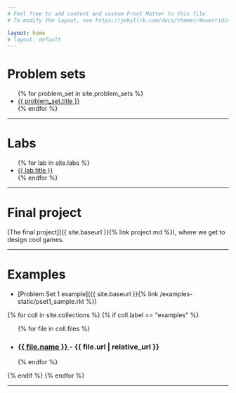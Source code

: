 ```yaml
---
# Feel free to add content and custom Front Matter to this file.
# To modify the layout, see https://jekyllrb.com/docs/themes/#overriding-theme-defaults

layout: home
# layout: default
---
```


<h1>Problem sets</h1>

<ul>
{% for problem_set in site.problem_sets %}
  <li>
    <a href="{{ problem_set.url | relative_url }}">
      {{ problem_set.title }}
    </a>
  </li>
{% endfor %}
</ul>

<hr>

<h1>Labs</h1>

<ul>
{% for lab in site.labs %}
 <li>
  <a href="{{ lab.url | relative_url }}">
    {{ lab.title }}
  </a>
 </li>
{% endfor %}
</ul>

<hr>

<h1>Final project</h1>

[The final project]({{ site.baseurl }}{% link project.md %}), where we get to design
cool games.

<hr>

<h1>Examples</h1>

   * [Problem Set 1 example]({{ site.baseurl }}{% link /examples-static/pset1_sample.rkt %})

{% for coll in site.collections %}
{% if coll.label == "examples" %}
<ul>
{% for file in coll.files %}
  <li><h3>
    <a href="{{ file.url | relative_url }}">
      {{ file.name }}
    </a> - {{ file.url | relative_url }}
  </h3></li>
{% endfor %}
</ul>
{% endif %}
{% endfor %}

<hr>
